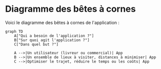 # Diagramme des bêtes à cornes

Voici le diagramme des bêtes à cornes de l'application :

```mermaid
graph TD
    A["Qui a besoin de l'application ?"]
    B["Sur quoi agit l'application ?"]
    C["Dans quel but ?"]

    A -->|Un utilisateur (livreur ou commercial)| App
    B -->|Un ensemble de lieux à visiter, distances à minimiser| App
    C -->|Optimiser le trajet, réduire le temps ou les coûts| App
